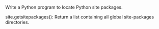 Write a Python program to locate Python site packages.

site.getsitepackages(): Return a list containing all global site-packages directories.